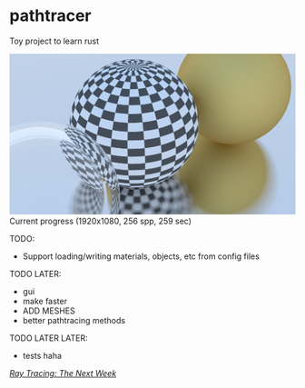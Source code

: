 
# pathtracer

Toy project to learn rust

![cool render](day3.png)
Current progress (1920x1080, 256 spp, 259 sec)

TODO: 
- Support loading/writing materials, objects, etc from config files


TODO LATER: 
- gui
- make faster
- ADD MESHES
- better pathtracing methods

TODO LATER LATER:
- tests haha


[_Ray Tracing: The Next Week_](https://raytracing.github.io/books/RayTracingTheNextWeek.html)
